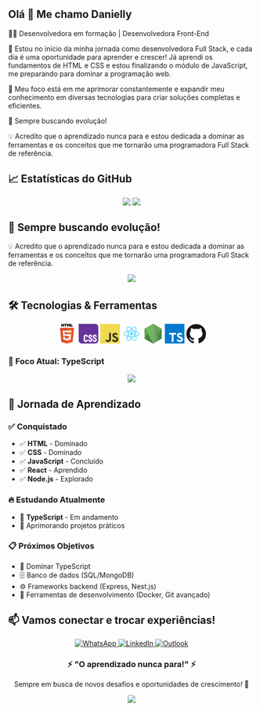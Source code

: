 ## Olá 👋 Me chamo Danielly


👩‍💻 Desenvolvedora em formação | Desenvolvedora Front-End

🚀 Estou no início da minha jornada como desenvolvedora Full Stack, e cada dia é uma oportunidade para aprender e crescer! Já aprendi os fundamentos de HTML e CSS e estou finalizando o módulo de JavaScript, me preparando para dominar a programação web.

🔧 Meu foco está em me aprimorar constantemente e expandir meu conhecimento em diversas tecnologias para criar soluções completas e eficientes.

🌱 Sempre buscando evolução!

💡 Acredito que o aprendizado nunca para e estou dedicada a dominar as ferramentas e os conceitos que me tornarão uma programadora Full Stack de referência.

## 📈 Estatísticas do GitHub

<div align="center">
  <img height="180em" src="https://github-readme-stats.vercel.app/api?username=Danielly-Pedrini&show_icons=true&theme=radical&include_all_commits=true&count_private=true"/>
  <img height="180em" src="https://github-readme-stats.vercel.app/api/top-langs/?username=Danielly-Pedrini&layout=compact&langs_count=7&theme=radical"/>
</div>

## 🌱 Sempre buscando evolução!

💡 Acredito que o aprendizado nunca para e estou dedicada a dominar as ferramentas e os conceitos que me tornarão uma programadora Full Stack de referência.

<div align="center">
  <img src="https://media.giphy.com/media/L1R1tvI9svkIWwpVYr/giphy.gif" width="300">
</div>

## 🛠️ Tecnologias & Ferramentas

<div align="center">
  <img height="40" src="https://raw.githubusercontent.com/github/explore/80688e429a7d4ef2fca1e82350fe8e3517d3494d/topics/html/html.png" alt="HTML">
  <img height="40" src="https://raw.githubusercontent.com/github/explore/80688e429a7d4ef2fca1e82350fe8e3517d3494d/topics/css/css.png" alt="CSS">
  <img height="40" src="https://raw.githubusercontent.com/github/explore/80688e429a7d4ef2fca1e82350fe8e3517d3494d/topics/javascript/javascript.png" alt="JavaScript">
  <img height="40" src="https://raw.githubusercontent.com/github/explore/80688e429a7d4ef2fca1e82350fe8e3517d3494d/topics/react/react.png" alt="React">
  <img height="40" src="https://raw.githubusercontent.com/github/explore/80688e429a7d4ef2fca1e82350fe8e3517d3494d/topics/nodejs/nodejs.png" alt="Node.js">
  <img height="40" src="https://raw.githubusercontent.com/github/explore/80688e429a7d4ef2fca1e82350fe8e3517d3494d/topics/typescript/typescript.png" alt="TypeScript">
  <img height="40" src="https://raw.githubusercontent.com/github/explore/78df643247d429f6cc873026c0622819ad797942/topics/github/github.png" alt="GitHub">
</div>

### 🎯 Foco Atual: TypeScript
<div align="center">
  <img src="https://media.giphy.com/media/IdyAQJVN2kVPNUrojM/giphy.gif" width="50">
</div>

## 🎯 Jornada de Aprendizado

### ✅ Conquistado
- ✅ **HTML** - Dominado
- ✅ **CSS** - Dominado  
- ✅ **JavaScript** - Concluído
- ✅ **React** - Aprendido
- ✅ **Node.js** - Explorado

### 🔥 Estudando Atualmente
- 🎯 **TypeScript** - Em andamento
- 🚀 Aprimorando projetos práticos

### 📋 Próximos Objetivos
- 🌟 Dominar TypeScript
- 🗄️ Banco de dados (SQL/MongoDB)
- ⚙️ Frameworks backend (Express, Nest.js)
- 🔧 Ferramentas de desenvolvimento (Docker, Git avançado)

## 📫 Vamos conectar e trocar experiências!

<div align="center">
  <a href="https://wa.me/5515991563363" target="_blank">
    <img src="https://img.shields.io/badge/WhatsApp-25D366?style=for-the-badge&logo=whatsapp&logoColor=white" alt="WhatsApp">
  </a>
  <a href="https://www.linkedin.com/in/daniellypedrini/" target="_blank">
    <img src="https://img.shields.io/badge/LinkedIn-0077B5?style=for-the-badge&logo=linkedin&logoColor=white" alt="LinkedIn">
  </a>
  <a href="mailto:Daiellypedrini@outlook.com" target="_blank">
    <img src="https://img.shields.io/badge/Microsoft_Outlook-0078D4?style=for-the-badge&logo=microsoft-outlook&logoColor=white" alt="Outlook">
  </a>
</div>

<div align="center">
  <h3>⚡️ "O aprendizado nunca para!" ⚡️</h3>
  <p>Sempre em busca de novos desafios e oportunidades de crescimento! 🌟</p>
  <img src="https://media.giphy.com/media/LnQjpWaON8nhr21vNW/giphy.gif" width="40">
</div>

